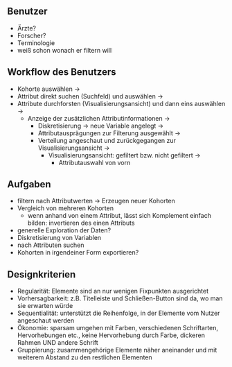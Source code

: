 ## Benutzer- Ärzte?- Forscher?- Terminologie- weiß schon wonach er filtern will## Workflow des Benutzers- Kohorte auswählen ->- Attribut direkt suchen (Suchfeld) und auswählen ->- Attribute durchforsten (Visualisierungsansicht) und dann eins auswählen ->  - Anzeige der zusätzlichen Attributinformationen ->    - Diskretisierung -> neue Variable angelegt ->    - Attributausprägungen zur Filterung ausgewählt ->    - Verteilung angeschaut und zurückgegangen zur Visualisierungsansicht	->      - Visualisierungsansicht: gefiltert bzw. nicht gefiltert ->        - Attributauswahl von vorn## Aufgaben- filtern nach Attributwerten -> Erzeugen neuer Kohorten- Vergleich von mehreren Kohorten  - wenn anhand von einem Attribut, lässt sich Komplement einfach bilden: invertieren des einen Attributs- generelle Exploration der Daten?- Diskretisierung von Variablen- nach Attributen suchen- Kohorten in irgendeiner Form exportieren?## Designkriterien- Regularität: Elemente sind an nur wenigen Fixpunkten ausgerichtet- Vorhersagbarkeit: z.B. Titelleiste und Schließen-Button sind da, wo man sie erwarten würde- Sequentialität: unterstützt die Reihenfolge, in der Elemente vom Nutzer angeschaut werden- Ökonomie: sparsam umgehen mit Farben, verschiedenen Schriftarten, Hervorhebungen etc., keine Hervorhebung durch Farbe, dickeren Rahmen UND andere Schrift- Gruppierung: zusammengehörige Elemente näher aneinander und mit weiterem Abstand zu den restlichen Elementen
